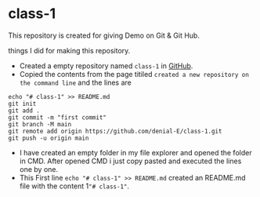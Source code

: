 # class-1


 This repository is created for giving Demo on Git & Git Hub.


 things I did for making this repository.

 + Created a empty repository named `class-1` in [GitHub](https://github.com/new).
 + Copied the contents from the page titiled `created a new repository on the command line` and the
 lines are
 ```
 echo "# class-1" >> README.md
 git init
 git add .
 git commit -m "first commit"
 git branch -M main
 git remote add origin https://github.com/denial-E/class-1.git
 git push -u origin main
 
 ```
  + I have created an empty folder in my file explorer and opened the folder in CMD. After opened CMD
  i just copy pasted and executed the lines one by one.
   + This First line `echo "# class-1" >> README.md` created an README.md file with the
 content 1`"# class-1"`.